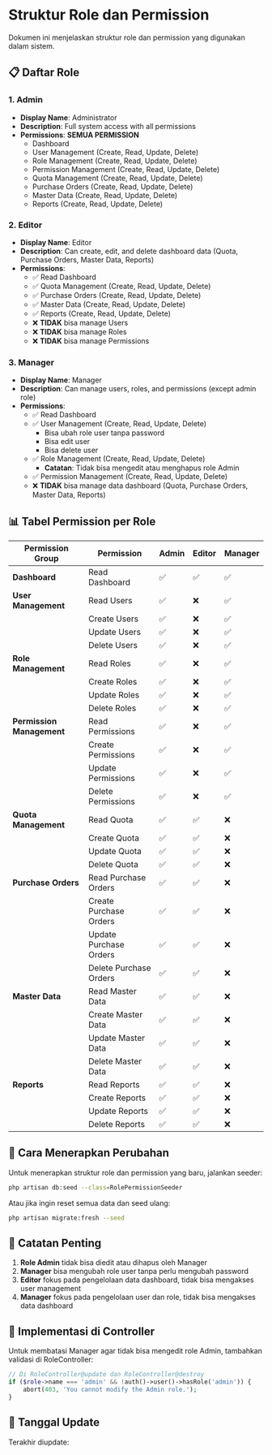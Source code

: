 # Struktur Role dan Permission

Dokumen ini menjelaskan struktur role dan permission yang digunakan dalam sistem.

## 📋 Daftar Role

### 1. **Admin**
- **Display Name**: Administrator
- **Description**: Full system access with all permissions
- **Permissions**: **SEMUA PERMISSION**
  - Dashboard
  - User Management (Create, Read, Update, Delete)
  - Role Management (Create, Read, Update, Delete)
  - Permission Management (Create, Read, Update, Delete)
  - Quota Management (Create, Read, Update, Delete)
  - Purchase Orders (Create, Read, Update, Delete)
  - Master Data (Create, Read, Update, Delete)
  - Reports (Create, Read, Update, Delete)

### 2. **Editor**
- **Display Name**: Editor
- **Description**: Can create, edit, and delete dashboard data (Quota, Purchase Orders, Master Data, Reports)
- **Permissions**:
  - ✅ Read Dashboard
  - ✅ Quota Management (Create, Read, Update, Delete)
  - ✅ Purchase Orders (Create, Read, Update, Delete)
  - ✅ Master Data (Create, Read, Update, Delete)
  - ✅ Reports (Create, Read, Update, Delete)
  - ❌ **TIDAK** bisa manage Users
  - ❌ **TIDAK** bisa manage Roles
  - ❌ **TIDAK** bisa manage Permissions

### 3. **Manager**
- **Display Name**: Manager
- **Description**: Can manage users, roles, and permissions (except admin role)
- **Permissions**:
  - ✅ Read Dashboard
  - ✅ User Management (Create, Read, Update, Delete)
    - Bisa ubah role user tanpa password
    - Bisa edit user
    - Bisa delete user
  - ✅ Role Management (Create, Read, Update, Delete)
    - **Catatan**: Tidak bisa mengedit atau menghapus role Admin
  - ✅ Permission Management (Create, Read, Update, Delete)
  - ❌ **TIDAK** bisa manage data dashboard (Quota, Purchase Orders, Master Data, Reports)

## 📊 Tabel Permission per Role

| Permission Group | Permission | Admin | Editor | Manager |
|-----------------|------------|-------|--------|---------|
| **Dashboard** | Read Dashboard | ✅ | ✅ | ✅ |
| **User Management** | Read Users | ✅ | ❌ | ✅ |
| | Create Users | ✅ | ❌ | ✅ |
| | Update Users | ✅ | ❌ | ✅ |
| | Delete Users | ✅ | ❌ | ✅ |
| **Role Management** | Read Roles | ✅ | ❌ | ✅ |
| | Create Roles | ✅ | ❌ | ✅ |
| | Update Roles | ✅ | ❌ | ✅ |
| | Delete Roles | ✅ | ❌ | ✅ |
| **Permission Management** | Read Permissions | ✅ | ❌ | ✅ |
| | Create Permissions | ✅ | ❌ | ✅ |
| | Update Permissions | ✅ | ❌ | ✅ |
| | Delete Permissions | ✅ | ❌ | ✅ |
| **Quota Management** | Read Quota | ✅ | ✅ | ❌ |
| | Create Quota | ✅ | ✅ | ❌ |
| | Update Quota | ✅ | ✅ | ❌ |
| | Delete Quota | ✅ | ✅ | ❌ |
| **Purchase Orders** | Read Purchase Orders | ✅ | ✅ | ❌ |
| | Create Purchase Orders | ✅ | ✅ | ❌ |
| | Update Purchase Orders | ✅ | ✅ | ❌ |
| | Delete Purchase Orders | ✅ | ✅ | ❌ |
| **Master Data** | Read Master Data | ✅ | ✅ | ❌ |
| | Create Master Data | ✅ | ✅ | ❌ |
| | Update Master Data | ✅ | ✅ | ❌ |
| | Delete Master Data | ✅ | ✅ | ❌ |
| **Reports** | Read Reports | ✅ | ✅ | ❌ |
| | Create Reports | ✅ | ✅ | ❌ |
| | Update Reports | ✅ | ✅ | ❌ |
| | Delete Reports | ✅ | ✅ | ❌ |

## 🔄 Cara Menerapkan Perubahan

Untuk menerapkan struktur role dan permission yang baru, jalankan seeder:

```bash
php artisan db:seed --class=RolePermissionSeeder
```

Atau jika ingin reset semua data dan seed ulang:

```bash
php artisan migrate:fresh --seed
```

## 📝 Catatan Penting

1. **Role Admin** tidak bisa diedit atau dihapus oleh Manager
2. **Manager** bisa mengubah role user tanpa perlu mengubah password
3. **Editor** fokus pada pengelolaan data dashboard, tidak bisa mengakses user management
4. **Manager** fokus pada pengelolaan user dan role, tidak bisa mengakses data dashboard

## 🔐 Implementasi di Controller

Untuk membatasi Manager agar tidak bisa mengedit role Admin, tambahkan validasi di RoleController:

```php
// Di RoleController@update dan RoleController@destroy
if ($role->name === 'admin' && !auth()->user()->hasRole('admin')) {
    abort(403, 'You cannot modify the Admin role.');
}
```

## 📅 Tanggal Update

Terakhir diupdate: <?php echo date('Y-m-d H:i:s'); ?>
